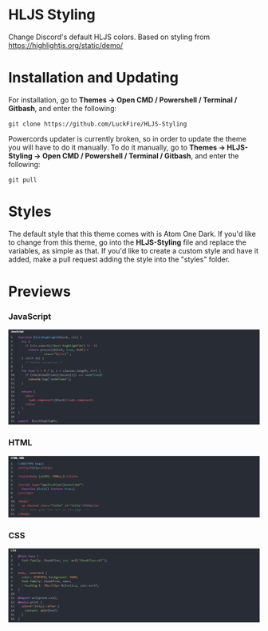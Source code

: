 # HLJS Styling
Change Discord's default HLJS colors. Based on styling from https://highlightjs.org/static/demo/

# Installation and Updating
For installation, go to **Themes -> Open CMD / Powershell / Terminal / Gitbash**, and enter the following:
```
git clone https://github.com/LuckFire/HLJS-Styling
```

Powercords updater is currently broken, so in order to update the theme you will have to do it manually. To do it manually, go to **Themes -> HLJS-Styling -> Open CMD / Powershell / Terminal / Gitbash**, and enter the following:
```
git pull
```

# Styles
The default style that this theme comes with is Atom One Dark. If you'd like to change from this theme, go into the **HLJS-Styling** file and replace the variables, as simple as that. If you'd like to create a custom style and have it added, make a pull request adding the style into the "styles" folder.

# Previews
### JavaScript
![Preview](./Previews/JavaScriptDefault.png)

### HTML
![Preview](./Previews/HTMLDefault.png)

### CSS
![Preview](./Previews/CSSDefault.png)
